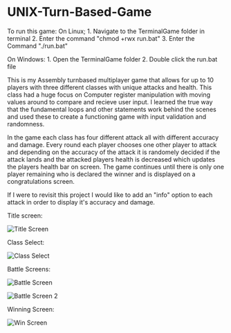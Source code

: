 # UNIX-Turn-Based-Game
To run this game: 
On Linux; 	1. Navigate to the TerminalGame folder in terminal
		2. Enter the command "chmod +rwx run.bat"
		3. Enter the Command "./run.bat"
	
 On Windows: 	1. Open the TerminalGame folder
	 	2. Double click the run.bat file
           
This is my Assembly turnbased multiplayer game that allows for up to 10 players with three different classes with unique attacks and health. This class had a huge focus on Computer register manipulation with moving values around to compare and recieve user input. I learned the true way that the fundamental loops and other statements work behind the scenes and used these to create a functioning game with input validation and randomness.

In the game each class has four different attack all with different accuracy and damage. Every round each player chooses one other player to attack and depending on the accuracy of the attack it is randomely decided if the attack lands and the attacked players health is decreased which updates the players health bar on screen. The game continues until there is only one player remaining who is declared the winner and is displayed on a congratulations screen. 

If I were to revisit this project I would like to add an "info" option to each attack in order to display it's accuracy and damage.

Title screen:

![Title Screen](https://user-images.githubusercontent.com/118847632/221102060-f51cb003-ff8a-495e-8644-d38339c8220c.PNG)


Class Select:

![Class Select](https://user-images.githubusercontent.com/118847632/221102091-35e64f34-4263-432a-a970-2e1811bd53f4.PNG)


Battle Screens:

![Battle Screen](https://user-images.githubusercontent.com/118847632/221102123-ed3f2a30-3f2e-4439-a82c-ac9738e0e2fc.PNG)

![Battle Screen 2](https://user-images.githubusercontent.com/118847632/221102135-ae2832a3-8da7-4405-ad20-c527b2fa665d.PNG)


Winning Screen:

![Win Screen](https://user-images.githubusercontent.com/118847632/221102156-dd6df5aa-839c-4d81-9bed-4683ff883da1.PNG)
